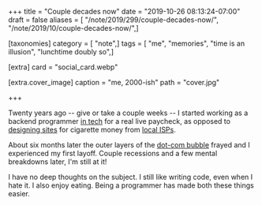 +++
title = "Couple decades now"
date = "2019-10-26 08:13:24-07:00"
draft = false
aliases = [ "/note/2019/299/couple-decades-now/", "/note/2019/10/couple-decades-now/",]

[taxonomies]
category = [ "note",]
tags = [ "me", "memories", "time is an illusion", "lunchtime doubly so",]

[extra]
card = "social_card.webp"

[extra.cover_image]
caption = "me, 2000-ish"
path = "cover.jpg"

+++

Twenty years ago -- give or take a couple weeks -- I started working as a backend programmer [in tech][] for a
real live paycheck, as opposed to [designing sites][] for cigarette money from [local ISPs][].

[in tech]: https://web.archive.org/web/20001018153353/http://www.cmiworldwide.com/
[designing sites]: https://web.archive.org/web/19980703072855/http://www.plazma.net/
[local ISPs]: http://l7.net/

About six months later the outer layers of the [dot-com bubble][] frayed and I
experienced my first layoff. Couple recessions and a few mental breakdowns later, I'm still at it!

[dot-com bubble]: https://ideas.ted.com/an-eye-opening-look-at-the-dot-com-bubble-of-2000-and-how-it-shapes-our-lives-today/

I have no deep thoughts on the subject. I still like writing code, even when I hate it. I also enjoy eating.
Being a programmer has made both these things easier.